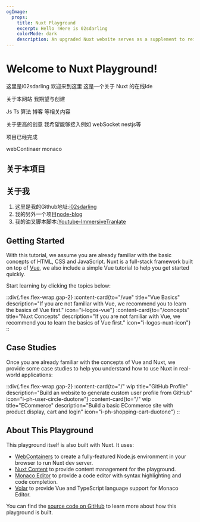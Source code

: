 ```yaml
---
ogImage:
  props:
    title: Nuxt Playground
    excerpt: Hello !Here is 02sdarling
    colorMode: dark
    description: An upgraded Nuxt website serves as a supplement to reinforce your front-end learning and consolidate your knowledge points.
---
```


# Welcome to Nuxt Playground!

这里是i02sdarling 欢迎来到这里 这是一个关于 Nuxt 的在线Ide

关于本网站 我期望与创建

Js
Ts
算法
博客
等相关内容

关于更高的创意 我希望能够接入例如 webSocket nestjs等

项目已经完成

webContinaer
monaco

## 关于本项目

## 关于我

1. 这里是我的Github地址:[i02sdarling](https://github.com/i02sdarling)
2. 我的另外一个项目[node-blog](http://116.62.176.221/)
3. 我的油叉脚本脚本:[Youtube-ImmersiveTranlate](https://greasyfork.org/zh-CN/scripts/496556-youtube-copying-selected-subtitles-immersive-translation)

## Getting Started

With this tutorial, we assume you are already familiar with the basic concepts of HTML, CSS and JavaScript. Nuxt is a full-stack framework built on top of [Vue](https://vuejs.org), we also include a simple Vue tutorial to help you get started quickly.

Start learning by clicking the topics below:

::div{.flex.flex-wrap.gap-2}
:content-card{to="/vue" title="Vue Basics" description="If you are not familiar with Vue, we recommend you to learn the basics of Vue first." icon="i-logos-vue"}
:content-card{to="/concepts" title="Nuxt Concepts" description="If you are not familiar with Vue, we recommend you to learn the basics of Vue first." icon="i-logos-nuxt-icon"}
::

## Case Studies

Once you are already familiar with the concepts of Vue and Nuxt, we provide some case studies to help you understand how to use Nuxt in real-world applications:

::div{.flex.flex-wrap.gap-2}
:content-card{to="/" wip title="GitHub Profile" description="Build an website to generate custom user profile from GitHub" icon="i-ph-user-circle-duotone"}
:content-card{to="/" wip title="ECommerce" description="Build a basic ECommerce site with product display, cart and login" icon="i-ph-shopping-cart-duotone"}
::

## About This Playground

This playground itself is also built with Nuxt. It uses:

- [WebContainers](https://webcontainers.io/) to create a fully-featured Node.js environment in your browser to run Nuxt dev server.
- [Nuxt Content](https://content.nuxt.com/) to provide content management for the playground.
- [Monaco Editor](https://microsoft.github.io/monaco-editor/) to provide a code editor with syntax highlighting and code completion.
- [Volar](https://github.com/volarjs/volar.js) to provide Vue and TypeScript language support for Monaco Editor.

You can find the [source code on GitHub](https://github.com/nuxt/learn.nuxt.com) to learn more about how this playground is built.
